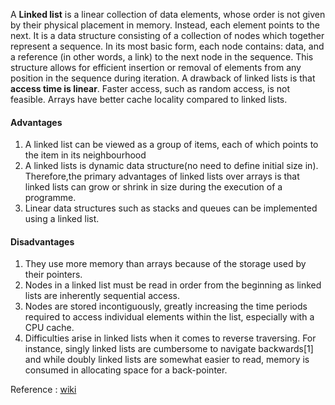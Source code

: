 A <b>Linked list</b> is a linear collection of data elements, whose order is not given by their physical placement in memory. Instead, each element points to the next. It is a data structure consisting of a collection of nodes which together represent a sequence. In its most basic form, each node contains: data, and a reference (in other words, a link) to the next node in the sequence. This structure allows for efficient insertion or removal of elements from any position in the sequence during iteration.
A drawback of linked lists is that <b>access time is linear</b>. Faster access, such as random access, is not feasible. Arrays have better cache locality compared to linked lists.

#### Advantages
1. A linked list can be viewed as a group of items, each of which points to the item in its neighbourhood
2. A linked lists is dynamic data structure(no need to define initial size in). Therefore,the primary advantages of linked lists over arrays is that linked lists can grow or shrink in size during the execution of a programme.
3. Linear data structures such as stacks and queues can be implemented using a linked list.


#### Disadvantages
1. They use more memory than arrays because of the storage used by their pointers.
2. Nodes in a linked list must be read in order from the beginning as linked lists are inherently sequential access.
3. Nodes are stored incontiguously, greatly increasing the time periods required to access individual elements within the list, especially with a CPU cache.
4. Difficulties arise in linked lists when it comes to reverse traversing. For instance, singly linked lists are cumbersome to navigate backwards[1] and while doubly linked lists are somewhat easier to read, memory is consumed in allocating space for a back-pointer.

Reference : [wiki](https://en.wikipedia.org/wiki/Linked_list)
